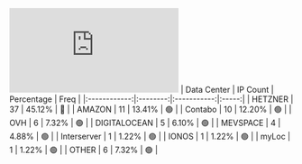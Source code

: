 ![Diagramm](https://github.com/obajay/StateSync-snapshots/blob/main/Projects/Source/1/README.md)
| Data Center | IP Count | Percentage | Freq |
|:------------:|:--------:|:-----------:|:-----:|
| HETZNER | 37 | 45.12% | 🔴 |
| AMAZON | 11 | 13.41% | 🟢 |
| Contabo | 10 | 12.20% | 🟢 |
| OVH | 6 | 7.32% | 🟢 |
| DIGITALOCEAN | 5 | 6.10% | 🟢 |
| MEVSPACE | 4 | 4.88% | 🟢 |
| Interserver | 1 | 1.22% | 🟢 |
| IONOS | 1 | 1.22% | 🟢 |
| myLoc | 1 | 1.22% | 🟢 |
| OTHER | 6 | 7.32% | 🟢 |